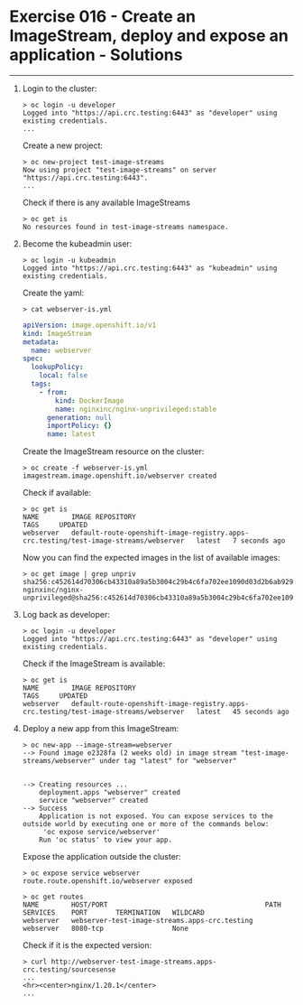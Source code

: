 # Exercise 016 - Create an ImageStream, deploy and expose an application - Solutions

---

1. Login to the cluster:

   ```console
   > oc login -u developer
   Logged into "https://api.crc.testing:6443" as "developer" using existing credentials.
   ...
   ```

   Create a new project:

   ```console
   > oc new-project test-image-streams
   Now using project "test-image-streams" on server "https://api.crc.testing:6443".
   ...
   ```

   Check if there is any available ImageStreams

   ```console
   > oc get is
   No resources found in test-image-streams namespace.
   ```

2. Become the kubeadmin user:

   ```console
   > oc login -u kubeadmin
   Logged into "https://api.crc.testing:6443" as "kubeadmin" using existing credentials.
   ```

   Create the yaml:

   ```console
   > cat webserver-is.yml
   ```

   ```yaml
   apiVersion: image.openshift.io/v1
   kind: ImageStream
   metadata:
     name: webserver
   spec:
     lookupPolicy:
       local: false
     tags:
       - from:
           kind: DockerImage
           name: nginxinc/nginx-unprivileged:stable
         generation: null
         importPolicy: {}
         name: latest
   ```

   Create the ImageStream resource on the cluster:

   ```console
   > oc create -f webserver-is.yml
   imagestream.image.openshift.io/webserver created
   ```

   Check if available:

   ```console
   > oc get is
   NAME        IMAGE REPOSITORY                                                                       TAGS     UPDATED
   webserver   default-route-openshift-image-registry.apps-crc.testing/test-image-streams/webserver   latest   7 seconds ago
   ```

   Now you can find the expected images in the list of available images:

   ```console
   > oc get image | grep unpriv
   sha256:c452614d70306cb43310a89a5b3004c29b4c6fa702ee1090d03d2b6ab9294a35   nginxinc/nginx-unprivileged@sha256:c452614d70306cb43310a89a5b3004c29b4c6fa702ee1090d03d2b6ab9294a35
   ```

3. Log back as developer:

   ```console
   > oc login -u developer
   Logged into "https://api.crc.testing:6443" as "developer" using existing credentials.
   ```

   Check if the ImageStream is available:

   ```console
   > oc get is
   NAME        IMAGE REPOSITORY                                                                       TAGS     UPDATED
   webserver   default-route-openshift-image-registry.apps-crc.testing/test-image-streams/webserver   latest   45 seconds ago
   ```

4. Deploy a new app from this ImageStream:

   ```console
   > oc new-app --image-stream=webserver
   --> Found image e2328fa (2 weeks old) in image stream "test-image-streams/webserver" under tag "latest" for "webserver"
   
   
   --> Creating resources ...
       deployment.apps "webserver" created
       service "webserver" created
   --> Success
       Application is not exposed. You can expose services to the outside world by executing one or more of the commands below:
        'oc expose service/webserver'
       Run 'oc status' to view your app.
   ```

   Expose the application outside the cluster:

   ```console
   > oc expose service webserver
   route.route.openshift.io/webserver exposed
   
   > oc get routes
   NAME        HOST/PORT                                       PATH   SERVICES    PORT       TERMINATION   WILDCARD
   webserver   webserver-test-image-streams.apps-crc.testing          webserver   8080-tcp                 None
   ```

   Check if it is the expected version:

   ```console
   > curl http://webserver-test-image-streams.apps-crc.testing/sourcesense
   ...
   <hr><center>nginx/1.20.1</center>
   ...
   ```
